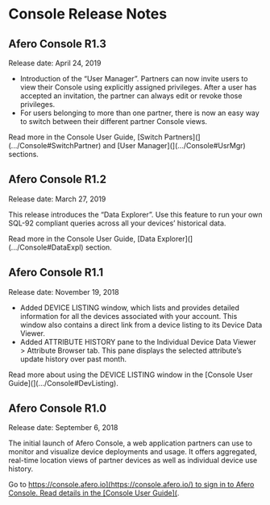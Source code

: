 # Console Release Notes

## Afero Console R1.3

Release date: April 24, 2019

- Introduction of the “User Manager”. Partners can now invite users to view their Console using explicitly assigned privileges. After a user has accepted an invitation, the partner can always edit or revoke those privileges.
- For users belonging to more than one partner, there is now an easy way to switch between their different partner Console views.

Read more in the Console User Guide, [Switch Partners](](.../Console#SwitchPartner) and [User Manager](](.../Console#UsrMgr) sections.

## Afero Console R1.2

Release date: March 27, 2019

This release introduces the “Data Explorer”. Use this feature to run your own SQL-92 compliant queries across all your devices’ historical data.

Read more in the Console User Guide, [Data Explorer](](.../Console#DataExpl) section.

## Afero Console R1.1

Release date: November 19, 2018

- Added DEVICE LISTING window, which lists and provides detailed information for all the devices associated with your account. This window also contains a direct link from a device listing to its Device Data Viewer.
- Added ATTRIBUTE HISTORY pane to the Individual Device Data Viewer > Attribute Browser tab. This pane displays the selected attribute’s update history over past month.

Read more about using the DEVICE LISTING window in the [Console User Guide](](.../Console#DevListing).

## Afero Console R1.0

Release date: September 6, 2018

The initial launch of Afero Console, a web application partners can use to monitor and visualize device deployments and usage. It offers aggregated, real-time location views of partner devices as well as individual device use history.

Go to [https://console.afero.io](https://console.afero.io/) to sign in to Afero Console. Read details in the [Console User Guide](](.../Console).